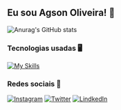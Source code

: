 ## Eu sou Agson Oliveira! 🤟

![Anurag's GitHub stats](https://github-readme-stats.vercel.app/api?username=agsonolv&show_icons=true&theme=dark)

### Tecnologias usadas 🖥️

[![My Skills](https://skillicons.dev/icons?i=html,css,sass,bootstrap,js)](https://skillicons.dev)

### Redes sociais 📌

[![Instagram](https://img.shields.io/badge/Instagram-E4405F?style=for-the-badge&logo=instagram&logoColor=white)](https://www.instagram.com/agsonolv/)
[![Twitter](https://img.shields.io/badge/Twitter-1DA1F2?style=for-the-badge&logo=twitter&logoColor=white)](https://twitter.com/AgsonOliveira)
[![LindkedIn](https://img.shields.io/badge/LinkedIn-0077B5?style=for-the-badge&logo=linkedin&logoColor=white)](https://www.linkedin.com/in/agson-oliveira-19949024a/)
